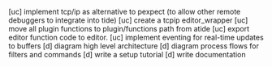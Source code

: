 [uc] implement tcp/ip as alternative to pexpect (to allow other remote debuggers to integrate into tide)
[uc] create a tcpip editor_wrapper
[uc] move all plugin functions to plugin/functions path from atide
[uc] export editor function code to editor.
[uc] implement eventing for real-time updates to buffers
[d] diagram high level architecture
[d] diagram process flows for filters and commands
[d] write a setup tutorial
[d] write documentation
